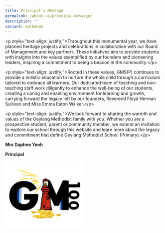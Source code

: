 ```yaml
---
title: Principal's Message
permalink: /about-us/principal-message/
description: ""
variant: markdown
---
```

<p is="" style="text-align: justify;">

</p><p is="" for="" style="text-align: justify;"></p><p>&lt;p style="text-align: justify;"&gt;Throughout this monumental year, we have planned heritage projects and celebrations in collaboration with our Board of Management and key partners. These initiatives aim to provide students with insights into the values exemplified by our founders and pioneering leaders, inspiring a commitment to being a beacon in the community.&lt;/p&gt;</p><p>&lt;p style="text-align: justify;"&gt;Rooted in these values, GMS(P) continues to provide a holistic education to nurture the whole child through a curriculum tailored to embrace all learners. Our dedicated team of teaching and non-teaching staff work diligently to enhance the well-being of our students, creating a caring and enabling environment for learning and growth, carrying forward the legacy left by our founders, Reverend Floyd Herman Sullivan and Miss Emma Eaton Walker.&lt;/p&gt;</p><p>&lt;p style="text-align: justify;"&gt;We look forward to sharing the warmth and values of the Geylang Methodist family with you. Whether you are a prospective student, parent or community member, we extend an invitation to explore our school through this website and learn more about the legacy and commitment that define Geylang Methodist School (Primary).&lt;/p&gt;</p><p></p><p><strong>Mrs Daphne Yeoh</strong></p><p><strong>Principal</strong></p><div class="isomer-image-wrapper"><img style="width: 50%;" height="auto" width="100%" alt="" src="/images/Gm100_logo.png"></div><p></p>